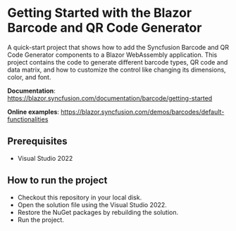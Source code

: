 # Getting Started with the Blazor Barcode and QR Code Generator

A quick-start project that shows how to add the Syncfusion Barcode and QR Code Generator components to a Blazor WebAssembly application. This project contains the code to generate different barcode types, QR code and data matrix, and how to customize the control like changing its dimensions, color, and font.

**Documentation**: https://blazor.syncfusion.com/documentation/barcode/getting-started

**Online examples**: https://blazor.syncfusion.com/demos/barcodes/default-functionalities

## Prerequisites

* Visual Studio 2022

## How to run the project

* Checkout this repository in your local disk.
* Open the solution file using the Visual Studio 2022.
* Restore the NuGet packages by rebuilding the solution.
* Run the project.